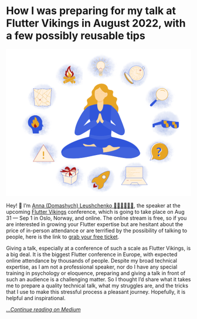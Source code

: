 # How I was preparing for my talk at Flutter Vikings in August 2022, with a few possibly reusable tips

![](images/cover_image.png)

Hey! 👋 I’m [Anna (Domashych) Leushchenko 👩‍💻💙📱🇺🇦](https://medium.com/@foxanna), the speaker at the upcoming [Flutter Vikings](https://fluttervikings.com/) conference, which is going to take place on Aug 31 — Sep 1 in Oslo, Norway, and online. The online stream is free, so if you are interested in growing your Flutter expertise but are hesitant about the price of in-person attendance or are terrified by the possibility of talking to people, here is the link to [grab your free ticket](https://ti.to/flutter-vikings/2022).

Giving a talk, especially at a conference of such a scale as Flutter Vikings, is a big deal. It is the biggest Flutter conference in Europe, with expected online attendance by thousands of people. Despite my broad technical expertise, as I am not a professional speaker, nor do I have any special training in psychology or eloquence, preparing and giving a talk in front of such an audience is a challenging matter. So I thought I’d share what it takes me to prepare a quality technical talk, what my struggles are, and the tricks that I use to make this stressful process a pleasant journey. Hopefully, it is helpful and inspirational.

[*...Continue reading on Medium*](https://medium.com/@foxanna/how-i-was-preparing-for-my-talk-at-flutter-vikings-in-august-2022-with-a-few-possibly-reusable-tips-cb3e5743c532)
